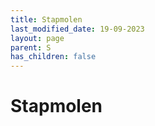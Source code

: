 ```yaml
---
title: Stapmolen
last_modified_date: 19-09-2023
layout: page
parent: S
has_children: false
---
```


Stapmolen
=========

